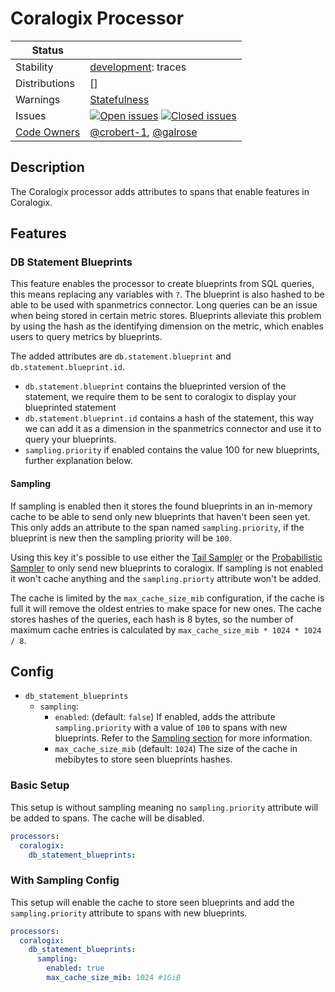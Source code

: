 # Coralogix Processor

<!-- status autogenerated section -->
| Status        |           |
| ------------- |-----------|
| Stability     | [development]: traces   |
| Distributions | [] |
| Warnings      | [Statefulness](#warnings) |
| Issues        | [![Open issues](https://img.shields.io/github/issues-search/open-telemetry/opentelemetry-collector-contrib?query=is%3Aissue%20is%3Aopen%20label%3Aprocessor%2Fcoralogix%20&label=open&color=orange&logo=opentelemetry)](https://github.com/open-telemetry/opentelemetry-collector-contrib/issues?q=is%3Aopen+is%3Aissue+label%3Aprocessor%2Fcoralogix) [![Closed issues](https://img.shields.io/github/issues-search/open-telemetry/opentelemetry-collector-contrib?query=is%3Aissue%20is%3Aclosed%20label%3Aprocessor%2Fcoralogix%20&label=closed&color=blue&logo=opentelemetry)](https://github.com/open-telemetry/opentelemetry-collector-contrib/issues?q=is%3Aclosed+is%3Aissue+label%3Aprocessor%2Fcoralogix) |
| [Code Owners](https://github.com/open-telemetry/opentelemetry-collector-contrib/blob/main/CONTRIBUTING.md#becoming-a-code-owner)    | [@crobert-1](https://www.github.com/crobert-1), [@galrose](https://www.github.com/galrose) |

[development]: https://github.com/open-telemetry/opentelemetry-collector#development
<!-- end autogenerated section -->

## Description

The Coralogix processor adds attributes to spans that enable features in Coralogix.

## Features

### DB Statement Blueprints

This feature enables the processor to create blueprints from SQL queries, this means replacing any variables with `?`.
The blueprint is also hashed to be able to be used with spanmetrics connector.
Long queries can be an issue when being stored in certain metric stores.
Blueprints alleviate this problem by using the hash as the identifying dimension on the metric, which enables
users to query metrics by blueprints.

The added attributes are `db.statement.blueprint` and `db.statement.blueprint.id`.

* `db.statement.blueprint` contains the blueprinted version of the statement, we require them to be sent to coralogix to
  display your blueprinted statement
* `db.statement.blueprint.id` contains a hash of the statement, this way we can add it as a dimension in the spanmetrics
  connector and use it to query your blueprints.
* `sampling.priority` if enabled contains the value 100 for new blueprints, further explanation below.

#### Sampling

If sampling is enabled then it stores the found blueprints in an in-memory cache to be able to send only new blueprints
that haven't been seen yet.
This only adds an attribute to the span named `sampling.priority`, if the blueprint is new then the sampling priority
will be `100`.

Using this key it's possible to use either
the [Tail Sampler](https://github.com/open-telemetry/opentelemetry-collector-contrib/tree/main/processor/tailsamplingprocessor)
or
the [Probabilistic Sampler](https://github.com/open-telemetry/opentelemetry-collector-contrib/tree/main/processor/probabilisticsamplerprocessor)
to only send new blueprints to coralogix.
If sampling is not enabled it won't cache anything and the `sampling.priorty` attribute won't be added.

The cache is limited by the `max_cache_size_mib` configuration, if the cache is full it will remove the oldest entries
to make space for new ones.
The cache stores hashes of the queries, each hash is 8 bytes, so the number of maximum cache entries is calculated
by `max_cache_size_mib * 1024 * 1024 / 8`.

## Config

* `db_statement_blueprints`
    * `sampling`:
        * `enabled`: (default: `false`) If enabled, adds the attribute `sampling.priority` with a value of `100` to spans with new
          blueprints.
          Refer to the [Sampling section](#sampling) for more information.
        * `max_cache_size_mib` (default: `1024`) The size of the cache in mebibytes to store seen blueprints hashes.

### Basic Setup

This setup is without sampling meaning no `sampling.priority` attribute will be added to spans.
The cache will be disabled.

```yaml
processors:
  coralogix:
    db_statement_blueprints:
```

### With Sampling Config

This setup will enable the cache to store seen blueprints and add the `sampling.priority` attribute to spans with new
blueprints.

```yaml
processors:
  coralogix:
    db_statement_blueprints:
      sampling:
        enabled: true
        max_cache_size_mib: 1024 #1GiB
  ```